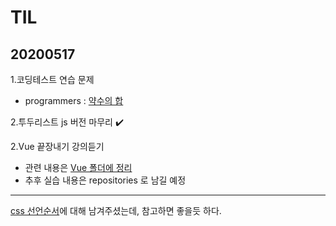 # TIL
## 20200517
1.코딩테스트 연습 문제
- programmers : [약수의 합](https://github.com/jina95/TIL/blob/master/Algorithm/LEVEL%201/%EC%95%BD%EC%88%98%EC%9D%98%20%ED%95%A9.html)

2.투두리스트 js 버전 마무리 ✔️ 

2.Vue 끝장내기 강의듣기 
- 관련 내용은 [Vue 폴더에 정리](https://github.com/jina95/TIL/blob/master/Vue/Vue%20%EB%81%9D%EC%9E%A5%EB%82%B4%EA%B8%B0.md)
- 추후 실습 내용은 repositories 로 남길 예정

<hr/>

[css 선언순서](https://moo-you.tistory.com/21)에 대해 남겨주셨는데, 참고하면 좋을듯 하다.




